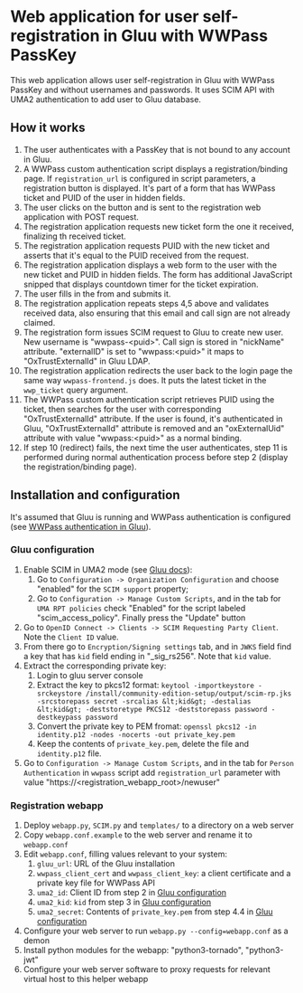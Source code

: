 # Web application for user self-registration in Gluu with WWPass PassKey

This web application allows user self-registration in Gluu with WWPass PassKey and without usernames and passwords. It uses SCIM API with UMA2 authentication to add user to Gluu database.

## How it works
1. The user authenticates with a PassKey that is not bound to any account in Gluu.
2. A WWPass custom authentication script displays a registration/binding page. If `registration_url` is configured in script parameters, a registration button is displayed. It's part of a form that has WWPass ticket and PUID of the user in hidden fields.
3. The user clicks on the button and is sent to the registration web application with POST request.
4. The registration application requests new ticket form the one it received, finalizing th received ticket.
5. The registration application requests PUID with the new ticket and asserts that it's equal to the PUID received from the request.
6. The registration application displays a web form to the user with the new ticket and PUID in hidden fields. The form has additional JavaScript snipped that displays countdown timer for the ticket expiration.
7. The user fills in the from and submits it.
8. The registration application repeats steps 4,5 above and validates received data, also ensuring that this email and call sign are not already claimed.
9. The registration form issues SCIM request to Gluu to create new user. New username is "wwpass-&lt;puid&gt;". Call sign is stored in "nickName" attribute. "externalID" is set to "wwpass:&lt;puid&gt;" it maps to "OxTrustExternalId" in Gluu LDAP.
10. The registration application redirects the user back to the login page the same way `wwpass-frontend.js` does. It puts the latest ticket in the `wwp_ticket` query argument.
11. The WWPass custom authentication script retrieves PUID using the ticket, then searches for the user with corresponding "OxTrustExternalId" attribute. If the user is found, it's authenticated in Gluu, "OxTrustExternalId" attribute is removed and an "oxExternalUid" attribute with value "wwpass:&lt;puid&gt;" as a normal binding.
12. If step 10 (redirect) fails, the next time the user authenticates, step 11 is performed during normal authentication process before step 2 (display the registration/binding page).

## Installation and configuration

It's assumed that Gluu is running and WWPass authentication is configured (see [WWPass authentication in Gluu](../README.md)).

### Gluu configuration
1. Enable SCIM in UMA2 mode (see [Gluu docs](https://gluu.org/docs/ce/user-management/scim2/#protection-using-uma)):
    1. Go to `Configuration -> Organization Configuration` and choose "enabled" for the `SCIM support` property;
    2. Go to `Configuration -> Manage Custom Scripts`, and in the tab for `UMA RPT policies` check "Enabled" for the script labeled "scim_access_policy". Finally press the "Update" button
2. Go to `OpenID Connect -> Clients -> SCIM Requesting Party Client`. Note the `Client ID` value.
3. From there go to `Encryption/Signing settings` tab, and in `JWKS` field find a key that has `kid` field ending in "_sig_rs256". Note that `kid` value.
4. Extract the corresponding private key:
    1. Login to gluu server console
    2. Extract the key to pkcs12 format: `keytool -importkeystore -srckeystore /install/community-edition-setup/output/scim-rp.jks -srcstorepass secret -srcalias &lt;kid&gt; -destalias &lt;kid&gt; -deststoretype PKCS12 -deststorepass password -destkeypass password`
    3. Convert the private key to PEM fromat: `openssl pkcs12 -in identity.p12 -nodes -nocerts -out private_key.pem`
    4. Keep the contents of `private_key.pem`, delete the file and `identity.p12` file.
5. Go to `Configuration -> Manage Custom Scripts`, and in the tab for `Person Authentication` in `wwpass` script add `registration_url` parameter with value "https://&lt;registration_webapp_root&gt;/newuser"

### Registration webapp
1. Deploy `webapp.py`, `SCIM.py` and `templates/` to a directory on a web server
2. Copy `webapp.conf.example` to the web server and rename it to `webapp.conf`
3. Edit `webapp.conf`, filling values relevant to your system:
    1. `gluu_url`: URL of the Gluu installation
    2. `wwpass_client_cert` and `wwpass_client_key`: a client certificate and a private key file for WWPass API
    3. `uma2_id`: Client ID from step 2 in [Gluu configuration](#Gluu-configuration)
    4. `uma2_kid`: `kid` from step 3 in [Gluu configuration](#Gluu-configuration)
    5. `uma2_secret`: Contents of `private_key.pem` from step 4.4 in [Gluu configuration](#Gluu-configuration)
4. Configure your web server to run `webapp.py --config=webapp.conf` as a demon
5. Install python modules for the webapp: "python3-tornado", "python3-jwt"
6. Configure your web server software to proxy requests for relevant virtual host to this helper webapp
